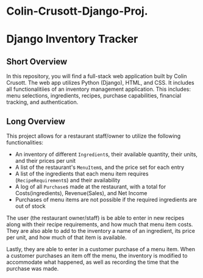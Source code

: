 # Colin-Crusott-Django-Proj.
# Django Inventory Tracker


## Short Overview
In this repository, you will find a full-stack web application built by Colin Crusott. The web app utilizes Python (Django), HTML, and CSS. It includes all 
functionalitiies of an inventory management application. This includes: menu selections, ingredients, recipes, purchase capabilities, financial tracking, and 
authentication.

## Long Overview
This project allows for a restaurant staff/owner to utilize the following functionalities:
- An inventory of different `Ingredient`s, their available quantity, their units, and their prices per unit
- A list of the restaurant's `MenuItem`s, and the price set for each entry
- A list of the ingredients that each menu item requires (`RecipeRequirement`s) and their availability
- A log of all `Purchase`s made at the restaurant, with a total for Costs(ingredients), Revenue(Sales), and Net Income
- Purchases of menu items are not possible if the required ingredients are out of stock

The user (the restaurant owner/staff) is be able to enter in new recipes along with their recipe requirements, and how much that menu item costs. 
They are also able to add to the inventory a name of an ingredient, its price per unit, and how much of that item is available.

Lastly, they are able to enter in a customer purchase of a menu item. When a customer purchases an item off the menu, 
the inventory is modified to accommodate what happened, as well as recording the time that the purchase was made.
